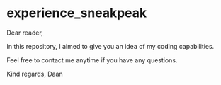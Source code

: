 # experience_sneakpeak
Dear reader,

In this repository, I aimed to give you an idea of my coding capabilities.

Feel free to contact me anytime if you have any questions.

Kind regards,
Daan
